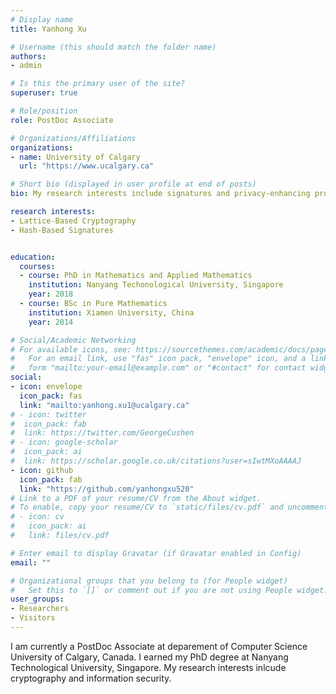 ```yaml
---
# Display name
title: Yanhong Xu

# Username (this should match the folder name)
authors:
- admin

# Is this the primary user of the site?
superuser: true

# Role/position
role: PostDoc Associate

# Organizations/Affiliations
organizations:
- name: University of Calgary
  url: "https://www.ucalgary.ca"

# Short bio (displayed in user profile at end of posts)
bio: My research interests include signatures and privacy-enhancing protocols. 

research interests:
- Lattice-Based Cryptography
- Hash-Based Signatures


education:
  courses:
  - course: PhD in Mathematics and Applied Mathematics 
    institution: Nanyang Techonological University, Singapore
    year: 2018
  - course: BSc in Pure Mathematics 
    institution: Xiamen University, China
    year: 2014

# Social/Academic Networking
# For available icons, see: https://sourcethemes.com/academic/docs/page-builder/#icons
#   For an email link, use "fas" icon pack, "envelope" icon, and a link in the
#   form "mailto:your-email@example.com" or "#contact" for contact widget.
social:
- icon: envelope
  icon_pack: fas
  link: "mailto:yanhong.xu1@ucalgary.ca"
# - icon: twitter
#  icon_pack: fab
#  link: https://twitter.com/GeorgeCushen
# - icon: google-scholar
#  icon_pack: ai
#  link: https://scholar.google.co.uk/citations?user=sIwtMXoAAAAJ
- icon: github
  icon_pack: fab
  link: "https://github.com/yanhongxu520"
# Link to a PDF of your resume/CV from the About widget.
# To enable, copy your resume/CV to `static/files/cv.pdf` and uncomment the lines below.
# - icon: cv
#   icon_pack: ai
#   link: files/cv.pdf

# Enter email to display Gravatar (if Gravatar enabled in Config)
email: ""

# Organizational groups that you belong to (for People widget)
#   Set this to `[]` or comment out if you are not using People widget.
user_groups:
- Researchers
- Visitors
---
```


I am currently a PostDoc Associate at deparement of Computer Science University of Calgary, Canada. I earned my PhD degree at Nanyang Technological University, Singapore. My research interests inlcude cryptography and information security. 
